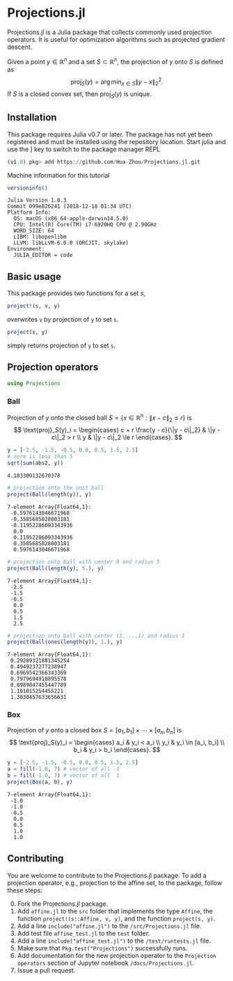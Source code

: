 
# Projections.jl

Projections.jl is a Julia package that collects commonly used projection operators. It is useful for optimization algorithms such as projected gradient descent.

Given a point $y \in \mathbb{R}^n$ and a set $S \subset \mathbb{R}^n$, the projection of $y$ onto $S$ is defined as
$$
    \text{proj}_S(y) = \arg \min_{x \in S} \|y - x\|_2^2.
$$
If $S$ is a closed convex set, then $\text{proj}_S(y)$ is unique.

## Installation

This package requires Julia v0.7 or later. The package has not yet been registered and must be installed using the repository location. Start julia and use the ] key to switch to the package manager REPL
```julia
(v1.0) pkg> add https://github.com/Hua-Zhou/Projections.jl.git
```

Machine information for this tutorial


```julia
versioninfo()
```

    Julia Version 1.0.3
    Commit 099e826241 (2018-12-18 01:34 UTC)
    Platform Info:
      OS: macOS (x86_64-apple-darwin14.5.0)
      CPU: Intel(R) Core(TM) i7-6920HQ CPU @ 2.90GHz
      WORD_SIZE: 64
      LIBM: libopenlibm
      LLVM: libLLVM-6.0.0 (ORCJIT, skylake)
    Environment:
      JULIA_EDITOR = code


## Basic usage

This package provides two functions for a set $s$,
```julia
project!(s, v, y)
```
overwrites `v` by projection of `y` to set `s`. 
```julia
project(s, y)
```
simply returns projection of `y` to set `s`.

## Projection operators


```julia
using Projections
```

### Ball

Projection of $y$ onto the closed ball $S = \{x \in \mathbb{R}^n: \|x - c\|_2 \le r\}$ is
$$
    \text{proj}_S(y)_i = \begin{cases}
    c + r \frac{y - c}{\|y - c\|_2} & \|y - c\|_2 > r \\
    y & \|y - c\|_2 \le r
    \end{cases}.
$$


```julia
y = [-2.5, -1.5, -0.5, 0.0, 0.5, 1.5, 2.5]
# norm is less than 5
sqrt(sum(abs2, y)) 
```




    4.183300132670378




```julia
# projection onto the unit ball
project(Ball(length(y)), y)
```




    7-element Array{Float64,1}:
     -0.5976143046671968 
     -0.3585685828003181 
     -0.11952286093343936
      0.0                
      0.11952286093343936
      0.3585685828003181 
      0.5976143046671968 




```julia
# projection onto ball with center 0 and radius 5
project(Ball(length(y), 5.), y)
```




    7-element Array{Float64,1}:
     -2.5
     -1.5
     -0.5
      0.0
      0.5
      1.5
      2.5




```julia
# projection onto ball with center (1,...,1) and radius 1
project(Ball(ones(length(y)), 1.), y)
```




    7-element Array{Float64,1}:
     0.29289321881345254
     0.4949237277238947 
     0.6969542366343369 
     0.7979694910895578 
     0.8989847455447789 
     1.101015254455221  
     1.3030457633656631 



### Box

Projection of $y$ onto a closed box $S = [a_1, b_1] \times \cdots \times [a_n, b_n]$ is
$$
    \text{proj}_S(y)_i = \begin{cases}
    a_i & y_i < a_i \\
    y_i & y_i \in [a_i, b_i] \\
    b_i & y_i > b_i
    \end{cases}.
$$


```julia
y = [-2.5, -1.5, -0.5, 0.0, 0.5, 1.5, 2.5]
a = fill(-1.0, 7) # vector of all -1
b = fill( 1.0, 7) # vector of all  1
project(Box(a, b), y)
```




    7-element Array{Float64,1}:
     -1.0
     -1.0
     -0.5
      0.0
      0.5
      1.0
      1.0



## Contributing

You are welcome to contribute to the Projections.jl package. To add a projection operator, e.g., projection to the affine set, to the package, follow these steps:

0. Fork the Projections.jl package.  
0. Add `affine.jl` to the `src` folder that implements the type `Affine`, the function `project!(s::Affine, v, y)`, and the function `project(s, y)`. 
0. Add a line `include("affine.jl")` to the `/src/Projections.jl` file.
0. Add test file `affine_test.jl` to the `test` folder.
0. Add a line `include("affine_test.jl")` to the `/test/runtests.jl` file.  
0. Make sure that `Pkg.test("Projections")` successfully runs.
0. Add documentation for the new projection operator to the `Projection operators` section of Jupyter notebook `/docs/Projections.jl`. 
0. Issue a pull request.
